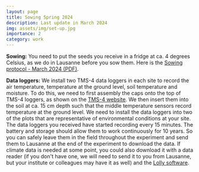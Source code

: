 ```yaml
---
layout: page
title: Sowing Spring 2024
description: Last update in March 2024
img: assets/img/set-up.jpg
importance: 2
category: work
---
```


**Sowing:** You need to put the seeds you receive in a fridge at ca. 4 degrees Celsius, as we do in Lausanne before you sow them. Here is the <a href="https://drive.google.com/file/d/11mZJjnlfJHpSKzIaNaXyvFToOeMgyQP7/view?usp=sharing" target="_blank">Sowing protocol - March 2024 (PDF)</a>.

**Data loggers:** We install two TMS-4 data loggers in each site to record the air temperature, temperature at the ground level, soil temperature and moisture. To do this, we need to first assembly the caps onto the top of TMS-4 loggers, as shown on the <a href="https://tomst.com/web/en/systems/tms/tms-4/">TMS-4 website</a>. We then insert them into the soil at ca. 15 cm depth such that the middle temperature sensors record temperature at the ground level. We need to install the data loggers into two of the plots that are representative of environmental conditions at
your site. The data loggers you received have started recording every 15 minutes. The battery and storage should allow them to work continuously for 10 years. So you can safely leave them in the field throughout the experiment and send them to Lausanne at the end of the experiment to download the data. If climate data is needed at some point, you could also download it with a data reader (if you don't have one, we will need to send it to you from Lausanne, but your institute or colleagues may have it as well) and the <a href="https://tomst.com/web/en/systems/tms/software/">Lolly software</a>.



